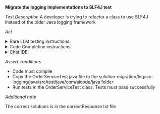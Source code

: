**Migrate the logging implementations to SLF4J test**

*Test Description*
A developer is trying to refactor a class to use SLF4J instead of the older Java logging framework

*Act*

<details>
<summary>Bare LLM testing instructions:</summary>

- Open the prompt.txt file
- Copy a question located in the prompt.txt file to the chat window
- Submit the question
- Open the project solution-migration/legacy-logging/java
- Open the OrderService class
- Change the class implementation to the suggested implementation
- Add all necessary imports

</details>
<details>
<summary>Code Completion instructions:</summary>

- Open the project solution-migration/legacy-logging/java
- Open the OrderService class
- Type at the end of the class:

```java
// refactored OrderService class using the org.slf4j package
```

- Press ENTER
- Accept a sequence of suggestions using the TAB and ENTER keys
- Change the class implementation to the suggested implementation

</details>

<details>
<summary>Chat IDE:</summary>

- Open the project solution-migration/legacy-logging/java
- Open the OrderService class
- Type in the chat window:

> Migrate the logging implementation to SLF4J

- Change the class implementation to the suggested implementation
- Add all necessary imports

</details>

*Assert conditions*

- Code must compile
- Copy the OrderServiceTest.java file to the solution-migration/legacy-logging/java/src/test/java/com/aicode/java folder
- Run tests in the OrderServiceTest class. Tests must pass successfully

*Additional note*

The correct solutions is in the correctResponse.txt file
